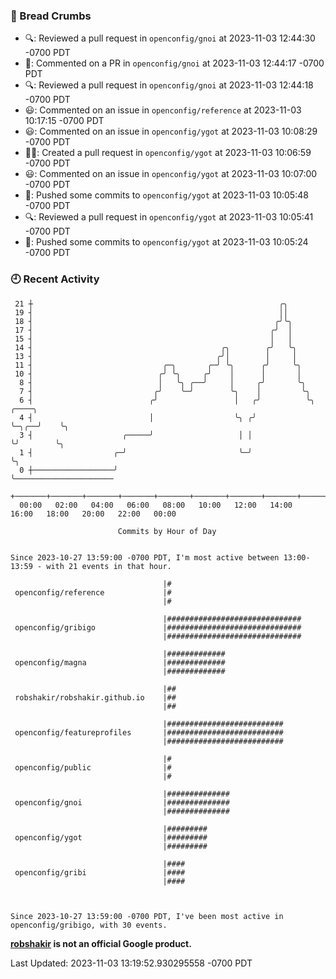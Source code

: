 ### 🍞 Bread Crumbs

 * 🔍: Reviewed a pull request in  `openconfig/gnoi` at 2023-11-03 12:44:30 -0700 PDT
 * 💬: Commented on a PR in  `openconfig/gnoi` at 2023-11-03 12:44:17 -0700 PDT
 * 🔍: Reviewed a pull request in  `openconfig/gnoi` at 2023-11-03 12:44:18 -0700 PDT
 * 😃: Commented on an issue in `openconfig/reference` at 2023-11-03 10:17:15 -0700 PDT
 * 😃: Commented on an issue in `openconfig/ygot` at 2023-11-03 10:08:29 -0700 PDT
 * ✍🏼: Created a pull request in `openconfig/ygot` at 2023-11-03 10:06:59 -0700 PDT
 * 😃: Commented on an issue in `openconfig/ygot` at 2023-11-03 10:07:00 -0700 PDT
 * 🚢: Pushed some commits to `openconfig/ygot` at 2023-11-03 10:05:48 -0700 PDT
 * 🔍: Reviewed a pull request in  `openconfig/ygot` at 2023-11-03 10:05:41 -0700 PDT
 * 🚢: Pushed some commits to `openconfig/ygot` at 2023-11-03 10:05:24 -0700 PDT

### 🕘 Recent Activity
```
 21 ┼                                                       ╭╮
 19 ┤                                                       ││
 18 ┤                                                      ╭╯╰╮
 17 ┤                                                     ╭╯  │
 15 ┤                                                     │   │
 14 ┤                                          ╭╮        ╭╯   ╰╮
 13 ┤                                         ╭╯│        │     │
 11 ┤                             ╭─╮       ╭─╯ ╰╮      ╭╯     ╰╮
 10 ┤                            ╭╯ ╰╮     ╭╯    │      │       │
  8 ┤                            │   ╰╮ ╭──╯     │     ╭╯       ╰╮
  7 ┤                           ╭╯    ╰─╯        ╰╮    │         ╰╮
  6 ┤                          ╭╯                 │   ╭╯          ╰╮     ╭────╮
  4 ┤                          │                  ╰╮ ╭╯            ╰─╮╭──╯    ╰╮
  3 ┤                    ╭─────╯                   │ │               ╰╯        ╰╮
  1 ┤                  ╭─╯                         ╰─╯                          ╰╮
  0 ┼──────────────────╯                                                         ╰──────────────────────
    +───────+───────+───────+───────+───────+───────+───────+───────+───────+───────+───────+───────+────
  00:00   02:00   04:00   06:00   08:00   10:00   12:00   14:00   16:00   18:00   20:00   22:00   00:00   

						Commits by Hour of Day


Since 2023-10-27 13:59:00 -0700 PDT, I'm most active between 13:00-13:59 - with 21 events in that hour.

```



```
                                  |#
 openconfig/reference             |#
                                  |#

                                  |##############################
 openconfig/gribigo               |##############################
                                  |##############################

                                  |#############
 openconfig/magna                 |#############
                                  |#############

                                  |##
 robshakir/robshakir.github.io    |##
                                  |##

                                  |##########################
 openconfig/featureprofiles       |##########################
                                  |##########################

                                  |#
 openconfig/public                |#
                                  |#

                                  |##############
 openconfig/gnoi                  |##############
                                  |##############

                                  |#########
 openconfig/ygot                  |#########
                                  |#########

                                  |####
 openconfig/gribi                 |####
                                  |####



Since 2023-10-27 13:59:00 -0700 PDT, I've been most active in openconfig/gribigo, with 30 events.

```
**[robshakir](mailto:robjs@google.com) is not an official Google product.**  


Last Updated: 2023-11-03 13:19:52.930295558 -0700 PDT
